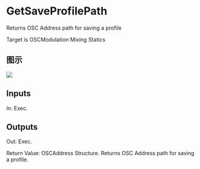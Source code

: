 # GetSaveProfilePath

Returns OSC Address path for saving a profile

Target is OSCModulation Mixing Statics

## 图示

![]($-20221218-18061031.png)

## Inputs

In: Exec.  

## Outputs

Out: Exec.

Return Value: OSCAddress Structure. Returns OSC Address path for saving a profile.

